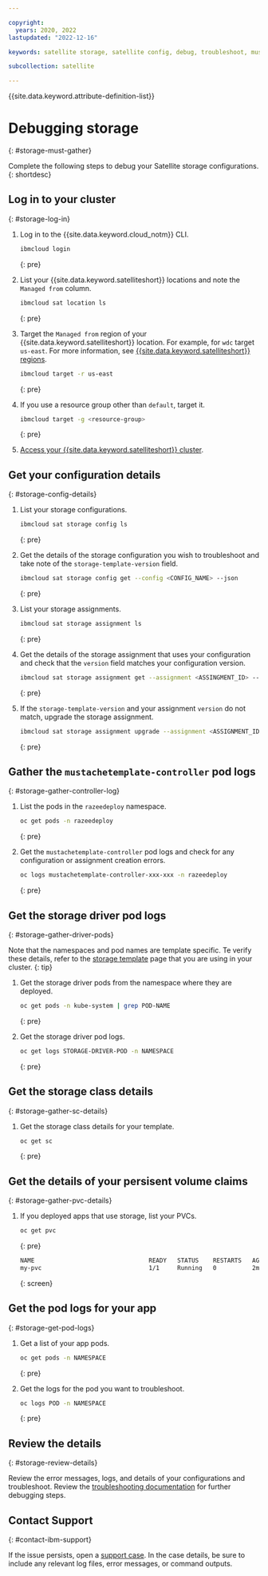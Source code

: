 ```yaml
---

copyright:
  years: 2020, 2022
lastupdated: "2022-12-16"

keywords: satellite storage, satellite config, debug, troubleshoot, must gather

subcollection: satellite

---
```


{{site.data.keyword.attribute-definition-list}}

# Debugging storage
{: #storage-must-gather}

Complete the following steps to debug your Satellite storage configurations. 
{: shortdesc}

## Log in to your cluster
{: #storage-log-in}

1. Log in to the {{site.data.keyword.cloud_notm}} CLI.

    ```sh
    ibmcloud login
    ```
    {: pre}

1. List your {{site.data.keyword.satelliteshort}} locations and note the `Managed from` column.

    ```sh
    ibmcloud sat location ls
    ```
    {: pre}

1. Target the `Managed from` region of your {{site.data.keyword.satelliteshort}} location. For example, for `wdc` target `us-east`. For more information, see [{{site.data.keyword.satelliteshort}} regions](/docs/satellite?topic=satellite-sat-regions).

    ```sh
    ibmcloud target -r us-east
    ```
    {: pre}

1. If you use a resource group other than `default`, target it.

    ```sh
    ibmcloud target -g <resource-group>
    ```
    {: pre}
    

1. [Access your {{site.data.keyword.satelliteshort}} cluster](/docs/openshift?topic=openshift-access_cluster#access_cluster_sat).

## Get your configuration details
{: #storage-config-details}

1. List your  storage configurations.
    ```sh
    ibmcloud sat storage config ls
    ```
    {: pre}

1. Get the details of the storage configuration you wish to troubleshoot and take note of the `storage-template-version` field. 
    ```sh
    ibmcloud sat storage config get --config <CONFIG_NAME> --json
    ```
    {: pre}

1. List your storage assignments.
    ```sh
    ibmcloud sat storage assignment ls
    ```
    {: pre}

1. Get the details of the storage assignment that uses your configuration and check that the `version` field matches your configuration version. 
    ```sh
    ibmcloud sat storage assignment get --assignment <ASSINGMENT_ID> --json
    ```
    {: pre}

1. If the `storage-template-version` and your assignment `version` do not match, upgrade the storage assignment. 
    ```sh
    ibmcloud sat storage assignment upgrade --assignment <ASSIGNMENT_ID>
    ```
    {: pre}

## Gather the `mustachetemplate-controller` pod logs
{: #storage-gather-controller-log}

1. List the pods in the `razeedeploy` namespace.
    ```sh
    oc get pods -n razeedeploy
    ```
    {: pre} 

1. Get the `mustachetemplate-controller` pod logs and check for any configuration or assignment creation errors.
    ```sh
    oc logs mustachetemplate-controller-xxx-xxx -n razeedeploy
    ```
    {: pre}


## Get the storage driver pod logs
{: #storage-gather-driver-pods}

Note that the namespaces and pod names are template specific. Te verify these details, refer to the [storage template](/docs/satellite?topic=satellite-sat-storage-template-ov#storage-template-ov-providers) page that you are using in your cluster. 
{: tip}

1. Get the storage driver pods from the namespace where they are deployed.
    ```sh
    oc get pods -n kube-system | grep POD-NAME
    ```
    {: pre}

1. Get the storage driver pod logs.
    ```sh
    oc get logs STORAGE-DRIVER-POD -n NAMESPACE
    ```
    {: pre}

## Get the storage class details
{: #storage-gather-sc-details}

1. Get the storage class details for your template.
    ```sh
    oc get sc
    ```
    {: pre}

## Get the details of your persisent volume claims
{: #storage-gather-pvc-details}

1. If you deployed apps that use storage, list your PVCs.

    ```sh
    oc get pvc
    ```
    {: pre}

    ```sh
    NAME                                READY   STATUS    RESTARTS   AGE
    my-pvc                              1/1     Running   0          2m58s
    ```
    {: screen}

## Get the pod logs for your app
{: #storage-get-pod-logs}

1. Get a list of your app pods.
    ```sh
    oc get pods -n NAMESPACE
    ```
    {: pre}

1. Get the logs for the pod you want to troubleshoot.
    ```sh
    oc logs POD -n NAMESPACE
    ```
    {: pre}

## Review the details
{: #storage-review-details}

Review the error messages, logs, and details of your configurations and troubleshoot. Review the [troubleshooting documentation](/docs/satellite?topic=satellite-sitemap#sitemap_storage) for further debugging steps.

## Contact Support
{: #contact-ibm-support}

If the issue persists, open a [support case](/docs/get-support?topic=get-support-using-avatar). In the case details, be sure to include any relevant log files, error messages, or command outputs.





